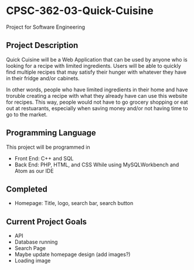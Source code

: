# CPSC-362-03-Quick-Cuisine
Project for Software Engineering

## Project Description
Quick Cuisine will be a Web Application that can be used by anyone who is looking for a recipe with limited ingredients. 
Users will be able to quickly find multiple recipes that may satisfy their hunger with whatever they have in their fridge and/or cabinets.

In other words, people who have limited ingredients in their home and have troruble creating a recipe with what they already have can use this website for recipes. This way, people would not have to go grocery shopping or eat out at restuarants, especially when saving money and/or not having time to go to the market.

## Programming Language
This project will be programmed in
- Front End: C++ and SQL
- Back End: PHP, HTML, and CSS
While using MySQLWorkbench and Atom as our IDE

## Completed
- Homepage: Title, logo, search bar, search button

## Current Project Goals
- API
- Database running
- Search Page
- Maybe update homepage design (add images?)
- Loading image
